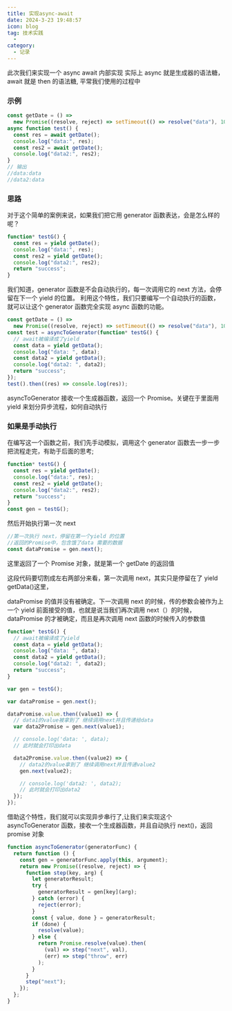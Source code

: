 ```yaml
---
title: 实现async-await
date: 2024-3-23 19:48:57
icon: blog
tag: 技术实践
  -
category:
  - 记录
---
```


此次我们来实现一个 async await 内部实现
实际上 async 就是生成器的语法糖，await 就是 then 的语法糖,
平常我们使用的过程中

### 示例

```javascript
const getDate = () =>
  new Promise((resolve, reject) => setTimeout(() => resolve("data"), 1000));
async function test() {
  const res = await getDate();
  console.log("data:", res);
  const res2 = await getDate();
  console.log("data2:", res2);
}
// 输出
//data:data
//data2:data
```

### 思路

对于这个简单的案例来说，如果我们把它用 generator 函数表达，会是怎么样的呢？

```javascript
function* testG() {
  const res = yield getDate();
  console.log("data:", res);
  const res2 = yield getDate();
  console.log("data2:", res2);
  return "success";
}
```

我们知道，generator 函数是不会自动执行的，每一次调用它的 next 方法，会停留在下一个 yield 的位置。
利用这个特性，我们只要编写一个自动执行的函数，就可以让这个 generator 函数完全实现 async 函数的功能。

```javascript
const getDate = () =>
  new Promise((resolve, reject) => setTimeout(() => resolve("data"), 1000));
const test = asyncToGenerator(function* testG() {
  // await被编译成了yield
  const data = yield getData();
  console.log("data: ", data);
  const data2 = yield getData();
  console.log("data2: ", data2);
  return "success";
});
test().then((res) => console.log(res));
```

asyncToGenerator 接收一个生成器函数，返回一个 Promise。关键在于里面用 yield 来划分异步流程，如何自动执行

### 如果是手动执行

在编写这一个函数之前，我们先手动模拟，调用这个 generator 函数去一步一步把流程走完，有助于后面的思考;

```javascript
function* testG() {
  const res = yield getDate();
  console.log("data:", res);
  const res2 = yield getDate();
  console.log("data2:", res2);
  return "success";
}
const gen = testG();
```

然后开始执行第一次 next

```javascript
//第一次执行 next，停留在第一个yield 的位置
//返回的Promise中，包含饿了data 需要的数据
const dataPromise = gen.next();
```

这里返回了一个 Promise 对象，就是第一个 getDate 的返回值

这段代码要切割成左右两部分来看，第一次调用 next，其实只是停留在了 yield getData()这里，

dataPromise 的值并没有被确定。下一次调用 next 的时候，传的参数会被作为上一个 yield 前面接受的值，也就是说当我们再次调用 next（）的时候，dataPromise 的才被确定，而且是再次调用 next 函数的时候传入的参数值

```javascript
function* testG() {
  // await被编译成了yield
  const data = yield getData();
  console.log("data: ", data);
  const data2 = yield getData();
  console.log("data2: ", data2);
  return "success";
}

var gen = testG();

var dataPromise = gen.next();

dataPromise.value.then((value1) => {
  // data1的value被拿到了 继续调用next并且传递给data
  var data2Promise = gen.next(value1);

  // console.log('data: ', data);
  // 此时就会打印出data

  data2Promise.value.then((value2) => {
    // data2的value拿到了 继续调用next并且传递value2
    gen.next(value2);

    // console.log('data2: ', data2);
    // 此时就会打印出data2
  });
});
```

借助这个特性，我们就可以实现异步串行了,让我们来实现这个 asyncToGenerator 函数，接收一个生成器函数，并且自动执行 next()，返回 promise 对象

```javascript
function asyncToGenerator(generatorFunc) {
  return function () {
    const gen = generatorFunc.apply(this, argument);
    return new Promise((resolve, reject) => {
      function step(key, arg) {
        let generatorResult;
        try {
          generatorResult = gen[key](arg);
        } catch (error) {
          reject(error);
        }
        const { value, done } = generatorResult;
        if (done) {
          resolve(value);
        } else {
          return Promise.resolve(value).then(
            (val) => step("next", val),
            (err) => step("throw", err)
          );
        }
      }
      step("next");
    });
  };
}
```
